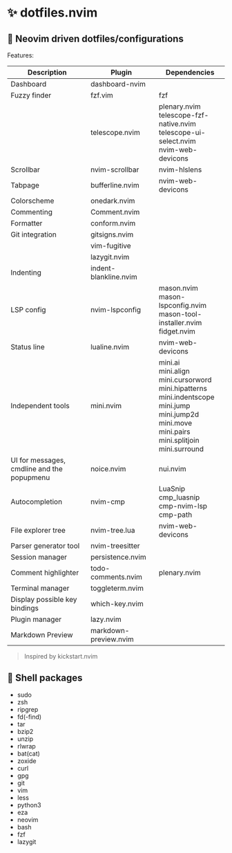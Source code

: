 # ✨ dotfiles.nvim

## 🚀 Neovim driven dotfiles/configurations

Features:

| Description                                | Plugin                | Dependencies                                                                                                                                                              |
|--------------------------------------------|-----------------------|---------------------------------------------------------------------------------------------------------------------------------------------------------------------------|
| Dashboard                                  | dashboard-nvim        |                                                                                                                                                                           |
| Fuzzy finder                               | fzf.vim               | fzf                                                                                                                                                                       |
|                                            | telescope.nvim        | plenary.nvim<br>telescope-fzf-native.nvim<br>telescope-ui-select.nvim<br>nvim-web-devicons                                                                                |
| Scrollbar                                  | nvim-scrollbar        | nvim-hlslens                                                                                                                                                              |
| Tabpage                                    | bufferline.nvim       | nvim-web-devicons                                                                                                                                                         |
| Colorscheme                                | onedark.nvim          |                                                                                                                                                                           |
| Commenting                                 | Comment.nvim          |                                                                                                                                                                           |
| Formatter                                  | conform.nvim          |                                                                                                                                                                           |
| Git integration                            | gitsigns.nvim         |                                                                                                                                                                           |
|                                            | vim-fugitive          |                                                                                                                                                                           |
|                                            | lazygit.nvim          |                                                                                                                                                                           |
| Indenting                                  | indent-blankline.nvim |                                                                                                                                                                           |
| LSP config                                 | nvim-lspconfig        | mason.nvim<br>mason-lspconfig.nvim<br>mason-tool-installer.nvim<br>fidget.nvim                                                                                            |
| Status line                                | lualine.nvim          | nvim-web-devicons                                                                                                                                                         |
| Independent tools                          | mini.nvim             | mini.ai<br>mini.align<br>mini.cursorword<br>mini.hipatterns<br>mini.indentscope<br>mini.jump<br>mini.jump2d<br>mini.move<br>mini.pairs<br>mini.splitjoin<br>mini.surround |
| UI for messages, cmdline and the popupmenu | noice.nvim            | nui.nvim                                                                                                                                                                  |
| Autocompletion                             | nvim-cmp              | LuaSnip<br>cmp_luasnip<br>cmp-nvim-lsp<br>cmp-path                                                                                                                        |
| File explorer tree                         | nvim-tree.lua         | nvim-web-devicons                                                                                                                                                         |
| Parser generator tool                      | nvim-treesitter       |                                                                                                                                                                           |
| Session manager                            | persistence.nvim      |                                                                                                                                                                           |
| Comment highlighter                        | todo-comments.nvim    | plenary.nvim                                                                                                                                                              |
| Terminal manager                           | toggleterm.nvim       |                                                                                                                                                                           |
| Display possible key bindings              | which-key.nvim        |                                                                                                                                                                           |
| Plugin manager                             | lazy.nvim             |                                                                                                                                                                           |
| Markdown Preview                           | markdown-preview.nvim |                                                                                                                                                                           |

> Inspired by kickstart.nvim

## 🐚 Shell packages
- sudo
- zsh
- ripgrep
- fd(-find)
- tar
- bzip2
- unzip
- rlwrap
- bat(cat)
- zoxide
- curl
- gpg
- git
- vim
- less
- python3
- eza
- neovim
- bash
- fzf
- lazygit